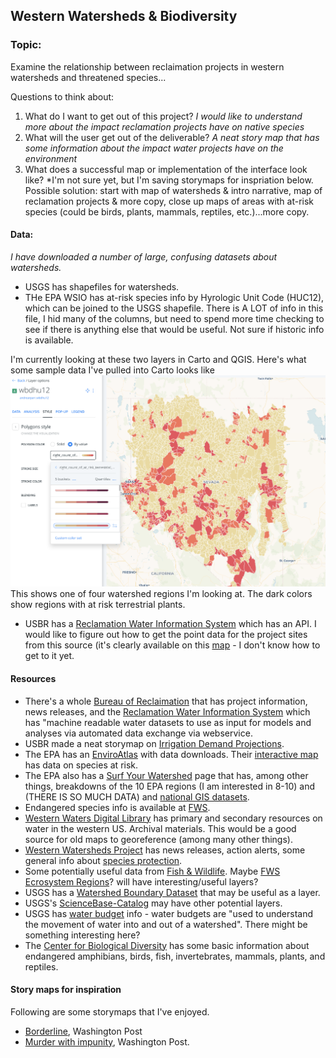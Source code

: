 ## Western Watersheds & Biodiversity

### Topic: 
Examine the relationship between reclaimation projects in western watersheds and threatened species...

Questions to think about:
1. What do I want to get out of this project?
*I would like to understand more about the impact reclamation projects have on native species*
2. What will the user get out of the deliverable?
*A neat story map that has some information about the impact water projects have on the environment*
3. What does a successful map or implementation of the interface look like?
*I'm not sure yet, but I'm saving storymaps for inspriation below. Possible solution: start with map of watersheds & intro narrative, map of reclamation projects & more copy, close up maps of areas with at-risk species (could be birds, plants, mammals, reptiles, etc.)...more copy. 

#### Data:
*I have downloaded a number of large, confusing datasets about watersheds.*
* USGS has shapefiles for watersheds. 
* THe EPA WSIO has at-risk species info by Hyrologic Unit Code (HUC12), which can be joined to the USGS shapefile. There is A LOT of info in this file, I hid many of the columns, but need to spend more time checking to see if there is anything else that would be useful. Not sure if historic info is available.

I'm currently looking at these two layers in Carto and QGIS. Here's what some sample data I've pulled into Carto looks like
![Plants](data/carto-data.png)
This shows one of four watershed regions I'm looking at. The dark colors show regions with at risk terrestrial plants. 

* USBR has a [Reclamation Water Information System](https://water.usbr.gov/) which has an API. I would like to figure out how to get the point data for the project sites from this source (it's clearly available on this [map](https://water.usbr.gov/RWISmap.php) - I don't know how to get to it yet.

#### Resources
* There's a whole [Bureau of Reclaimation](https://www.usbr.gov) that has project information, news releases, and the [Reclamation Water Information System](https://water.usbr.gov/) which has "machine readable water datasets to use as input for models and analyses via automated data exchange via webservice.
* USBR made a neat storymap on [Irrigation Demand Projections](https://usbr.maps.arcgis.com/apps/MapJournal/index.html?appid=f08c6c521fe64e259b3da9771b948204).
* The EPA has an [EnviroAtlas](https://www.epa.gov/enviroatlas/enviroatlas-data-download-step-2) with data downloads. Their [interactive map](https://enviroatlas.epa.gov/enviroatlas/interactivemap/) has data on species at risk. 
* The EPA also has a [Surf Your Watershed](https://www.epa.gov/waterdata/surf-your-watershed) page that has, among other things, breakdowns of the 10 EPA regions (I am interested in 8-10) and (THERE IS SO MUCH DATA) and [national GIS datasets](https://www.epa.gov/wsio/wsio-indicator-data-library#huc).
* Endangered species info is available at [FWS](https://www.fws.gov/endangered/species/index.html).
* [Western Waters Digital Library](http://westernwaters.org) has primary and secondary resources on water in the western US. Archival materials. This would be a good source for old maps to georeference (among many other things).
* [Western Watersheds Project](https://www.westernwatersheds.org/about/) has news releases, action alerts, some general info about [species protection](https://www.westernwatersheds.org/issues/species/).
* Some potentially useful data from [Fish & Wildlife](https://ecos.fws.gov/ServCat/). Maybe [FWS Ecrosystem Regions](https://ecos.fws.gov/ServCat/Reference/Profile/74343)? will have interesting/useful layers?
* USGS has a [Watershed Boundary Dataset](https://www.usgs.gov/core-science-systems/ngp/national-hydrography/watershed-boundary-dataset?qt-science_support_page_related_con=4#qt-science_support_page_related_con) that may be useful as a layer.
* USGS's [ScienceBase-Catalog](https://www.sciencebase.gov/catalog/) may have other potential layers.
* USGS has [water budget](https://cida.usgs.gov/nwc-static/waterbudget-viz/) info - water budgets are "used to understand the movement of water into and out of a watershed". There might be something interesting here?
* The [Center for Biological Diversity](https://www.biologicaldiversity.org) has some basic information about endangered amphibians, birds, fish, invertebrates, mammals, plants, and reptiles.

#### Story maps for inspiration
Following are some storymaps that I've enjoyed.
* [Borderline](https://www.washingtonpost.com/graphics/2018/national/us-mexico-border-flyover/?utm_term=.27ecb945b600), Washington Post
* [Murder with impunity](https://www.washingtonpost.com/graphics/2018/politics/midterm-election-precinct-results/?utm_term=.cba9b1786834), Washington Post.


